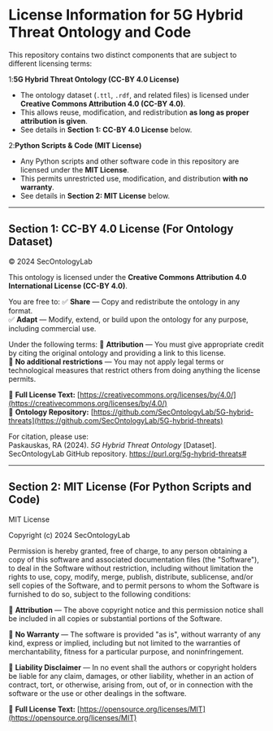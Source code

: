 
# License Information for 5G Hybrid Threat Ontology and Code

This repository contains two distinct components that are subject to different licensing terms:

1️:**5G Hybrid Threat Ontology (CC-BY 4.0 License)**  
   - The ontology dataset (`.ttl`, `.rdf`, and related files) is licensed under **Creative Commons Attribution 4.0 (CC-BY 4.0)**.  
   - This allows reuse, modification, and redistribution **as long as proper attribution is given**.  
   - See details in **Section 1: CC-BY 4.0 License** below.  

2️:**Python Scripts & Code (MIT License)**  
   - Any Python scripts and other software code in this repository are licensed under the **MIT License**.  
   - This permits unrestricted use, modification, and distribution **with no warranty**.  
   - See details in **Section 2: MIT License** below.  

---

## **Section 1: CC-BY 4.0 License (For Ontology Dataset)**

© 2024 SecOntologyLab  

This ontology is licensed under the **Creative Commons Attribution 4.0 International License (CC-BY 4.0)**.  

You are free to:
✅ **Share** — Copy and redistribute the ontology in any format.  
✅ **Adapt** — Modify, extend, or build upon the ontology for any purpose, including commercial use.  

Under the following terms:
🔹 **Attribution** — You must give appropriate credit by citing the original ontology and providing a link to this license.  
🔹 **No additional restrictions** — You may not apply legal terms or technological measures that restrict others from doing anything the license permits.  

🔗 **Full License Text:** [https://creativecommons.org/licenses/by/4.0/](https://creativecommons.org/licenses/by/4.0/)  
🔗 **Ontology Repository:** [https://github.com/SecOntologyLab/5G-hybrid-threats](https://github.com/SecOntologyLab/5G-hybrid-threats)  

For citation, please use:  
Paskauskas, RA (2024). *5G Hybrid Threat Ontology* [Dataset]. SecOntologyLab GitHub repository. https://purl.org/5g-hybrid-threats#

---

## **Section 2: MIT License (For Python Scripts and Code)**  

MIT License  

Copyright (c) 2024 SecOntologyLab   

Permission is hereby granted, free of charge, to any person obtaining a copy of this software and associated documentation files (the "Software"), to deal in the Software without restriction, including without limitation the rights to use, copy, modify, merge, publish, distribute, sublicense, and/or sell copies of the Software, and to permit persons to whom the Software is furnished to do so, subject to the following conditions:  

🔹 **Attribution** — The above copyright notice and this permission notice shall be included in all copies or substantial portions of the Software.  

🔹 **No Warranty** — The software is provided "as is", without warranty of any kind, express or implied, including but not limited to the warranties of merchantability, fitness for a particular purpose, and noninfringement.  

🔹 **Liability Disclaimer** — In no event shall the authors or copyright holders be liable for any claim, damages, or other liability, whether in an action of contract, tort, or otherwise, arising from, out of, or in connection with the software or the use or other dealings in the software.  

🔗 **Full License Text:** [https://opensource.org/licenses/MIT](https://opensource.org/licenses/MIT)  

